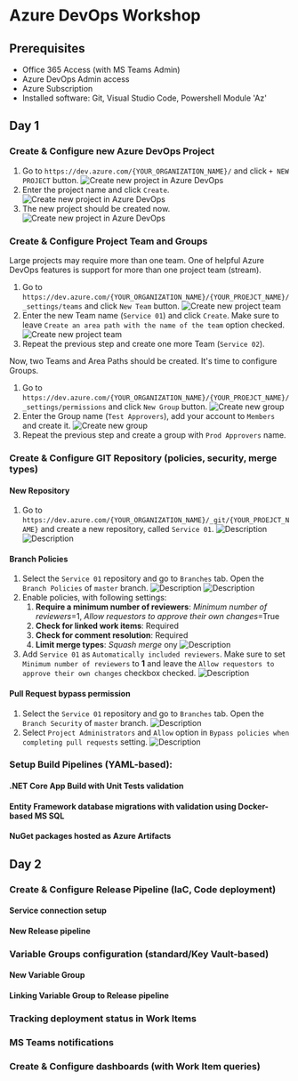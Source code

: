 # Azure DevOps Workshop

## Prerequisites
* Office 365 Access (with MS Teams Admin)
* Azure DevOps Admin access
* Azure Subscription
* Installed software: Git, Visual Studio Code, Powershell Module 'Az'

## Day 1

### Create & Configure new Azure DevOps Project

1. Go to `https://dev.azure.com/{YOUR_ORGANIZATION_NAME}/` and click `+ NEW PROJECT` button.
![Create new project in Azure DevOps](/images/6ymNTmtEKt.png)
1. Enter the project name and click `Create`.
![Create new project in Azure DevOps](/images/dtBc4o7F0j.png)
1. The new project should be created now.
![Create new project in Azure DevOps](/images/chrome_cAriUhCSHD.png)

### Create & Configure Project Team and Groups

Large projects may require more than one team. One of helpful Azure DevOps features is support for more than one project team (stream).

1. Go to `https://dev.azure.com/{YOUR_ORGANIZATION_NAME}/{YOUR_PROEJCT_NAME}/_settings/teams` and click `New Team` button.
![Create new project team](/images/mY7DYaBSvv.png)
1. Enter the new Team name (`Service 01`) and click `Create`. Make sure to leave `Create an area path with the name of the team` option checked.
![Create new project team](/images/kQVX09idzc.png)
1. Repeat the previous step and create one more Team (`Service 02`).

Now, two Teams and Area Paths should be created. It's time to configure Groups.

1. Go to `https://dev.azure.com/{YOUR_ORGANIZATION_NAME}/{YOUR_PROEJCT_NAME}/_settings/permissions` and click `New Group` button.
![Create new group](/images/Nv5uosz9OQ.png)
1. Enter the Group name (`Test Approvers`), add your account to `Members` and create it.
![Create new group](/images/7exd9Q9you.png)
1. Repeat the previous step and create a group with `Prod Approvers` name.

### Create & Configure GIT Repository (policies, security, merge types)

#### New Repository

1. Go to `https://dev.azure.com/{YOUR_ORGANIZATION_NAME}/_git/{YOUR_PROEJCT_NAME}` and create a new repository, called `Service 01`.
![Description](/images/BrEfgeDnt2.png)
![Description](/images/Ipn3tzJ8vU.png)

#### Branch Policies
1. Select the `Service 01` repository and go to `Branches` tab. Open the `Branch Policies` of `master` branch.
![Description](/images/KHeeKx3BT3.png)
![Description](/images/mIxklbpUNG.png)
1. Enable policies, with following settings:
    1. **Require a minimum number of reviewers**: *Minimum number of reviewers*=1, *Allow requestors to approve their own changes*=True
    1. **Check for linked work items**: Required
    1. **Check for comment resolution**: Required
    1. **Limit merge types**: *Squash merge* ony
![Description](/images/J3477CgEGX.png)
1. Add `Service 01` as `Automatically included reviewers`. Make sure to set `Minimum number of reviewers` to **1** and leave the `Allow requestors to approve their own changes` checkbox checked.
![Description](/images/Y2ne7f5Gsb.png)

#### Pull Request bypass permission
1. Select the `Service 01` repository and go to `Branches` tab. Open the `Branch Security` of `master` branch.
![Description](/images/1IRZHCGFvQ.png)
1. Select `Project Administrators` and `Allow` option in `Bypass policies when completing pull requests` setting.
![Description](/images/qYfJ8kV9XJ.png)

### Setup Build Pipelines (YAML-based):

#### .NET Core App Build with Unit Tests validation

#### Entity Framework database migrations with validation using Docker-based MS SQL

#### NuGet packages hosted as Azure Artifacts

## Day 2

### Create & Configure Release Pipeline (IaC, Code deployment)

#### Service connection setup

#### New Release pipeline

### Variable Groups configuration (standard/Key Vault-based)

#### New Variable Group

#### Linking Variable Group to Release pipeline

### Tracking deployment status in Work Items

### MS Teams notifications

### Create & Configure dashboards (with Work Item queries)
